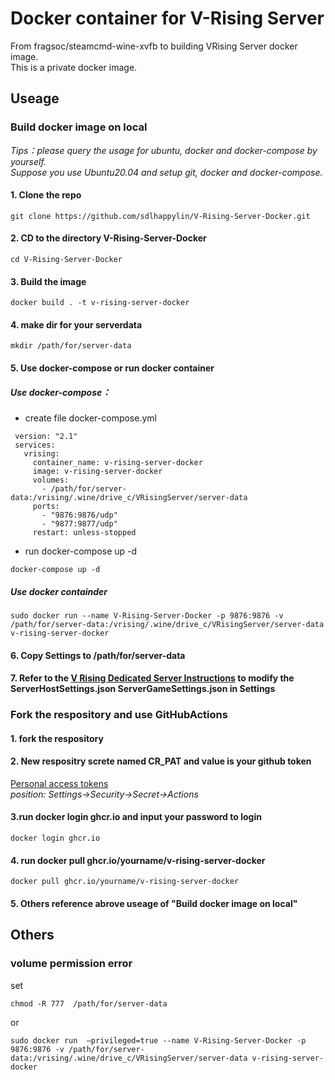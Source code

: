 # Docker container for V-Rising Server
From fragsoc/steamcmd-wine-xvfb to building VRising Server docker image.  
This is a private docker image.  
## Useage 
### Build docker image on local 
*Tips：please query the usage for ubuntu, docker and docker-compose by yourself.*  
*Suppose you use Ubuntu20.04 and setup git, docker and docker-compose.*  
#### 1. Clone the repo 
    git clone https://github.com/sdlhappylin/V-Rising-Server-Docker.git 
#### 2. CD to the directory V-Rising-Server-Docker
    cd V-Rising-Server-Docker
#### 3. Build the image
    docker build . -t v-rising-server-docker
#### 4. make dir for your serverdata
    mkdir /path/for/server-data
#### 5. Use docker-compose or run docker container 
##### Use docker-compose：
* create file docker-compose.yml  
```
 version: "2.1"
 services: 
   vrising: 
     container_name: v-rising-server-docker
     image: v-rising-server-docker
     volumes: 
       - /path/for/server-data:/vrising/.wine/drive_c/VRisingServer/server-data
     ports: 
       - "9876:9876/udp"
       - "9877:9877/udp"
     restart: unless-stopped
```

* run docker-compose up -d  
```
docker-compose up -d
```
##### Use docker containder
    sudo docker run --name V-Rising-Server-Docker -p 9876:9876 -v /path/for/server-data:/vrising/.wine/drive_c/VRisingServer/server-data v-rising-server-docker

#### 6. Copy Settings to /path/for/server-data
#### 7. Refer to the [V Rising Dedicated Server Instructions](https://github.com/StunlockStudios/vrising-dedicated-server-instructions)  to modify the ServerHostSettings.json ServerGameSettings.json in Settings
### Fork the respository and use GitHubActions
#### 1. fork the respository
#### 2. New respositry screte named CR_PAT and value is your github token     
[Personal access tokens](https://github.com/settings/tokens)    
*position: Settings->Security->Secret->Actions*  
#### 3.run  docker login ghcr.io and input your password to login
    docker login ghcr.io
#### 4. run docker pull ghcr.io/yourname/v-rising-server-docker
    docker pull ghcr.io/yourname/v-rising-server-docker
#### 5. Others reference abrove useage of "Build docker image on local"
## Others
### volume permission error
set  
```
chmod -R 777  /path/for/server-data
```  
or  
```
sudo docker run  –privileged=true --name V-Rising-Server-Docker -p 9876:9876 -v /path/for/server-data:/vrising/.wine/drive_c/VRisingServer/server-data v-rising-server-docker
```  
